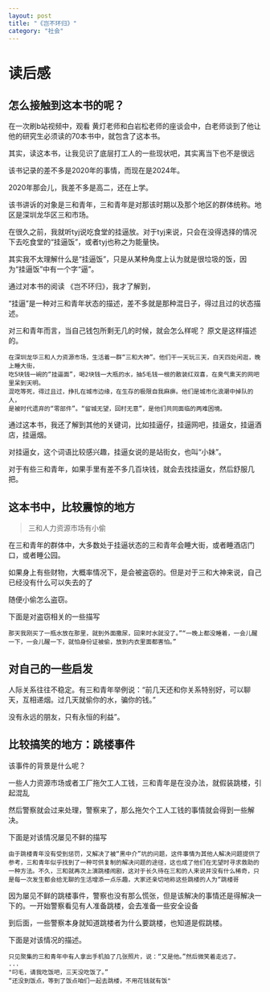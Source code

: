 ```yaml
---
layout: post
title: "《岂不环归》"
category: "社会"
---
```








# 读后感

## 怎么接触到这本书的呢？

在一次刷b站视频中，观看 黄灯老师和白岩松老师的座谈会中，白老师谈到了他让他的研究生必须读的70本书中，就包含了这本书。

其实，读这本书，让我见识了底层打工人的一些现状吧，其实离当下也不是很远

该书记录的差不多是2020年的事情，而现在是2024年。

2020年那会儿，我差不多是高二，还在上学。

该书讲诉的对象是三和青年，三和青年是对那该时期以及那个地区的群体统称。地区是深圳龙华区三和市场。

在很久之前，我就听tyj说吃食堂的挂逼放。对于tyj来说，只会在没得选择的情况下去吃食堂的“挂逼饭”，或者tyj也称之为能量快。

其实我不太理解什么是“挂逼饭”，只是从某种角度上认为就是很垃圾的饭，因为“挂逼饭”中有一个字“逼”。

通过对本书的阅读 《岂不环归》，我才了解到，

“挂逼”是一种对三和青年状态的描述，差不多就是那种混日子，得过且过的状态描述。

对三和青年而言，当自己钱包所剩无几的时候，就会怎么样呢？ 原文是这样描述的。

```
在深圳龙华三和人力资源市场，生活着一群“三和大神”。他们干一天玩三天，白天四处闲逛，晚上睡大街， 
吃5块钱一碗的“挂逼面”，喝2块钱一大瓶的水，抽5毛钱一根的散装红双喜，在臭气熏天的网吧里呆到天明。
混吃等死，得过且过，挣扎在城市边缘，在生存的极限自我麻痹。他们是城市化浪潮中掉队的人，
是被时代遗弃的“零部件”。“留城无望，回村无意”，是他们共同面临的两难困境。
```

通过这本书，我还了解到其他的关键词，比如挂逼仔，挂逼网吧，挂逼女，挂逼酒店，挂逼烟。

对挂逼女，这个词语比较感兴趣，挂逼女说的是站街女，也叫“小妹”。

对于有些三和青年，如果手里有差不多几百块钱，就会去找挂逼女，然后舒服几把。

## 这本书中，比较震惊的地方



> 三和人力资源市场有小偷

在三和青年的群体中，大多数处于挂逼状态的三和青年会睡大街，或者睡酒店门口，或者睡公园。

如果身上有些财物，大概率情况下，是会被盗窃的。但是对于三和大神来说，自己已经没有什么可以失去的了

随便小偷怎么盗窃。

下面是对盗窃相关的一些描写

```
那天我刚买了一瓶水放在那里，就到外面撒尿，回来时水就没了。”“一晚上都没睡着，一会儿醒一下，一会儿醒一下，就怕身份证被偷，放到内衣里面都害怕。”
```



## 对自己的一些启发



人际关系往往不稳定。有三和青年举例说：“前几天还和你关系特别好，可以聊天，互相递烟。过几天就偷你的水，骗你的钱。”

没有永远的朋友，只有永恒的利益”。



## 比较搞笑的地方：跳楼事件

该事件的背景是什么呢？

一些人力资源市场或者工厂拖欠工人工钱，三和青年是在没办法，就假装跳楼，引起混乱

然后警察就会过来处理，警察来了，那么拖欠个工人工钱的事情就会得到一些解决。

下面是对该情况屡见不鲜的描写

```
由于跳楼青年没有受到惩罚，又解决了被“黑中介”坑的问题，这件事情为其他人解决问题提供了参考，三和青年似乎找到了一种可供复制的解决问题的途径，这也成了他们在无望时寻求救助的一种方法。不久，三和就再次上演跳楼闹剧，这对于长久待在三和的人来说并没有什么稀奇，只是每一次发生都会给无聊的生活增添一点乐趣，大家还亲切地称这些跳楼的人为“跳楼哥
```

因为屡见不鲜的跳楼事件，警察也没有那么慌张，但是该解决的事情还是得解决一下的。一开始警察看见有人准备跳楼，会去准备一些安全设备

到后面，一些警察本身就知道跳楼者为什么要跳楼，也知道是假跳楼。

下面是对该情况的描述。

```
只见聚集的三和青年中有人拿出手机拍了几张照片，说：“又是他。”然后微笑着走远了。
...
"叼毛，请我吃饭吧，三天没吃饭了。”
“还没到饭点，等到了饭点咱们一起去跳楼，不用花钱就有饭"
```



